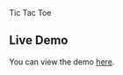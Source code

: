 Tic Tac Toe


## Live Demo
You can view the demo [here](https://jakubdonovan.github.io/tic-tac-toe/public/index.html/).